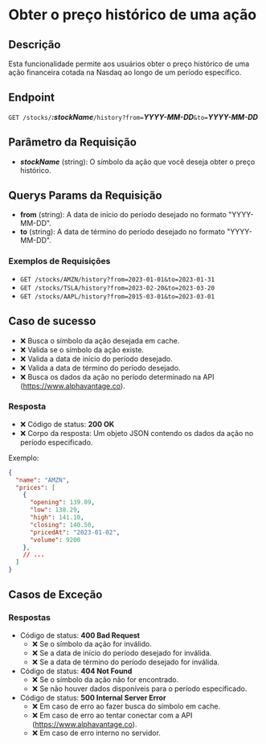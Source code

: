 # Obter o preço histórico de uma ação

## Descrição

Esta funcionalidade permite aos usuários obter o preço histórico de uma ação financeira cotada na Nasdaq ao longo de um período específico.

## Endpoint

`GET /stocks/`***:stockName***`/history?from=`***YYYY-MM-DD***`&to=`***YYYY-MM-DD***

## Parâmetro da Requisição

- ***stockName*** (string): O símbolo da ação que você deseja obter o preço histórico.

## Querys Params da Requisição
- **from** (string): A data de início do período desejado no formato "YYYY-MM-DD".
- **to** (string): A data de término do período desejado no formato "YYYY-MM-DD".

### Exemplos de Requisições

- `GET /stocks/AMZN/history?from=2023-01-01&to=2023-01-31`
- `GET /stocks/TSLA/history?from=2023-02-20&to=2023-03-20`
- `GET /stocks/AAPL/history?from=2015-03-01&to=2023-03-01`

## Caso de sucesso
- ❌ Busca o símbolo da ação desejada em cache.
- ❌ Valida se o símbolo da ação existe.
- ❌ Valida a data de início do período desejado.
- ❌ Valida a data de término do período desejado.
- ❌ Busca os dados da ação no período determinado na API (https://www.alphavantage.co).

### Resposta
- ❌ Código de status: **200 OK**
- ❌ Corpo da resposta: Um objeto JSON contendo os dados da ação no período especificado.

Exemplo:

```json
{
  "name": "AMZN",
  "prices": [
    {
      "opening": 139.09,
      "low": 138.29,
      "high": 141.10,
      "closing": 140.50,
      "pricedAt": "2023-01-02",
      "volume": 9200
    },
    // ...
  ]
}
```

## Casos de Exceção

### Respostas
- Código de status: **400 Bad Request**
  - ❌ Se o símbolo da ação for inválido.
  - ❌ Se a data de início do período desejado for inválida.
  - ❌ Se a data de término do período desejado for inválida.
- Código de status: **404 Not Found**
  - ❌ Se o símbolo da ação não for encontrado.
  - ❌ Se não houver dados disponíveis para o período especificado.
- Código de status: **500 Internal Server Error**
  - ❌ Em caso de erro ao fazer busca do símbolo em cache.
  - ❌ Em caso de erro ao tentar conectar com a API (https://www.alphavantage.co).
  - ❌ Em caso de erro interno no servidor.

